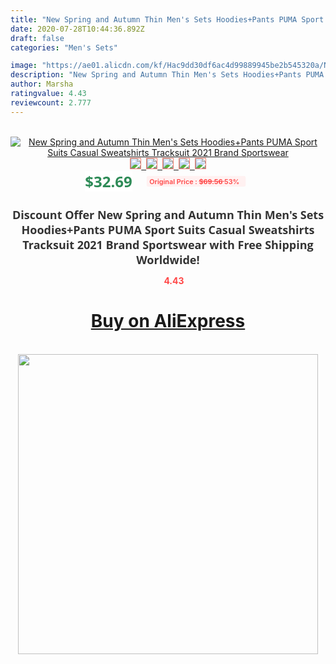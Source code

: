 ```yaml
---
title: "New Spring and Autumn Thin Men's Sets Hoodies+Pants PUMA Sport Suits Casual Sweatshirts Tracksuit 2021 Brand Sportswear"
date: 2020-07-28T10:44:36.892Z
draft: false
categories: "Men's Sets"

image: "https://ae01.alicdn.com/kf/Hac9dd30df6ac4d99889945be2b545320a/New-Spring-and-Autumn-Thin-Men-s-Sets-Hoodies-Pants-PUMA-Sport-Suits-Casual-Sweatshirts-Tracksuit.jpg"
description: "New Spring and Autumn Thin Men's Sets Hoodies+Pants PUMA Sport Suits Casual Sweatshirts Tracksuit 2021 Brand Sportswear"
author: Marsha
ratingvalue: 4.43
reviewcount: 2.777
---
```

<br>
<div style="text-align: center;">
<a href="https://s.click.aliexpress.com/e/_AFfQ7F" target="_blank" rel="nofollow noopener noreferrer"><img alt="New Spring and Autumn Thin Men's Sets Hoodies+Pants PUMA Sport Suits Casual Sweatshirts Tracksuit 2021 Brand Sportswear" class="magnifier-image" src="https://ae01.alicdn.com/kf/Hac9dd30df6ac4d99889945be2b545320a/New-Spring-and-Autumn-Thin-Men-s-Sets-Hoodies-Pants-PUMA-Sport-Suits-Casual-Sweatshirts-Tracksuit.jpg_640x640.jpg">
<br>
<img style="border:1px solid salmon" src="https://ae01.alicdn.com/kf/Hac9dd30df6ac4d99889945be2b545320a/New-Spring-and-Autumn-Thin-Men-s-Sets-Hoodies-Pants-PUMA-Sport-Suits-Casual-Sweatshirts-Tracksuit.jpg_120x120.jpg">&nbsp;&nbsp;<img style="border:1px solid salmon" src="https://ae01.alicdn.com/kf/H57372ddd1e9c4ba19d91a4245bfdcc22r/New-Spring-and-Autumn-Thin-Men-s-Sets-Hoodies-Pants-PUMA-Sport-Suits-Casual-Sweatshirts-Tracksuit.jpg_120x120.jpg">&nbsp;&nbsp;<img style="border:1px solid salmon" src="https://ae01.alicdn.com/kf/H108cc57518574b6aa9c42dca50f4b222h/New-Spring-and-Autumn-Thin-Men-s-Sets-Hoodies-Pants-PUMA-Sport-Suits-Casual-Sweatshirts-Tracksuit.jpg_120x120.jpg">&nbsp;&nbsp;<img style="border:1px solid salmon" src="https://ae01.alicdn.com/kf/H9a2b8d7b2f974d6aa832c39e8f5db80eT/New-Spring-and-Autumn-Thin-Men-s-Sets-Hoodies-Pants-PUMA-Sport-Suits-Casual-Sweatshirts-Tracksuit.jpg_120x120.jpg">&nbsp;&nbsp;<img style="border:1px solid salmon" src="https://ae01.alicdn.com/kf/H2a104b05459444c380401f1ffd6815c82/New-Spring-and-Autumn-Thin-Men-s-Sets-Hoodies-Pants-PUMA-Sport-Suits-Casual-Sweatshirts-Tracksuit.jpg_120x120.jpg"></a></div><br0>
<div style="text-align: center;"><span style="background-color: white; border: 0px; box-sizing: border-box; color: seagreen; display: inline-block; font-family: &quot;open sans&quot; , &quot;arial&quot; , &quot;helvetica&quot; , sans-serif , &quot;heiti&quot;; font-size: 24px; font-stretch: inherit; font-weight: 700; line-height: inherit; margin: 0px 10px 0px 0px; padding: 0px; vertical-align: middle;">$32.69 </span>
<span style="background: rgb(255 , 241 , 241); border-radius: 3px; border: 0px; box-sizing: border-box; color: #ff4747; display: inline-block; font-family: inherit; font-size: 12px; font-stretch: inherit; font-style: inherit; font-variant: inherit; font-weight: 600; line-height: inherit; margin: 0px; padding: 2px 5px; transform: scale(0.9); vertical-align: middle;">Original Price : <b style="text-decoration: line-through;">$69.56 </b> 53%&nbsp;&nbsp;</span></div>
<h1 style="color: #333333; display: inline-block; font-family: &quot;open sans&quot; , &quot;arial&quot; , &quot;helvetica&quot; , sans-serif , &quot;heiti&quot;; font-size: 18px; font-stretch: inherit; font-weight: 700; text-align: center;">Discount Offer New Spring and Autumn Thin Men's Sets Hoodies+Pants PUMA Sport Suits Casual Sweatshirts Tracksuit 2021 Brand Sportswear with Free Shipping Worldwide!</h1>
<div style="color: #ff4747; text-align: center;">
<img src="https://4.bp.blogspot.com/-M0ZcTcb-5uY/XleCXlxnR4I/AAAAAAAAAEc/OrjgMkXV1oMQFaCRZj5HQwOCBcu3w1FegCPcBGAYYCw/s1600/star.png" style="height: 15px;">&nbsp;<b>4.43</b></div>
<div class="button_cont" align="center"><a class="buynow_a" href="https://s.click.aliexpress.com/e/_AFfQ7F" target="_blank" rel="nofollow noopener noreferrer"><H1>Buy on AliExpress</H1></a></div><br>
<div class="separator" style="clear: both; text-align: center;">
<img src="https://lh3.googleusercontent.com/-pTy5HemUv9M/XlePHvY0dAI/AAAAAAAAAE4/0nX5iRUoIWY8eMW9Dpxeirr157OZliDIgCLcBGAsYHQ/s1600/badge.gif" width="480">
</div>
